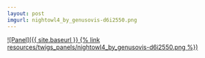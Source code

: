 ```yaml
---
layout: post
imgurl: nightowl4_by_genusovis-d6i2550.png
---
```


[![Panel]({{ site.baseurl }} {% link resources/twigs_panels/nightowl4_by_genusovis-d6i2550.png %})]({{page.previous.url}}#panel)